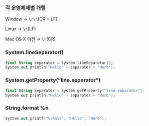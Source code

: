 ### 각 운영체제별 개행

Window → `\r\n`(CR + LF)

Linux → `\n`(LF)

Mac OS X 이전 → `\r`(CR)

### System.lineSeparator()

```kotlin
final String separator = System.lineSeparator();
System.out.println("Hello" + separator + "Herb");
```

### System.getProperty(”line.separator”)

```kotlin
final String separator = System.getProperty("line.separator");
System.out.println("Hello" + separator + "Herb");
```

### String.format %n

```kotlin
System.out.printf("%s%n%s", "Hello", "Herb");
```